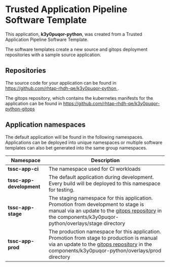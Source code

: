 # Trusted Application Pipeline Software Template

This application, **k3y0puqor-python**, was created from a Trusted Application Pipeline Software Template.

The software templates create a new source and gitops deployment repositories with a sample source application. 

## Repositories

The source code for your application can be found in [https://github.com/rhtap-rhdh-qe/k3y0puqor-python ](https://github.com/rhtap-rhdh-qe/k3y0puqor-python ).
 
The gitops repository, which contains the kubernetes manifests for the application can be found in 
[https://github.com/rhtap-rhdh-qe/k3y0puqor-python-gitops ](https://github.com/rhtap-rhdh-qe/k3y0puqor-python-gitops ) 

## Application namespaces 

The default application will be found in the following namespaces. Applications can be deployed into unique namespaces or multiple software templates can also bet generated into the same group namespaces.  

|  Namespace   |  Description   |  
| -------- | -------- |
| **tssc-app-ci** | The namespace used for CI workloads |
| **tssc-app-development** | The default application during development. Every build will be deployed to this namespace for testing. |
| **tssc-app-stage** | The staging namespace for this application. Promotion from development to stage is manual via an update to the [gitops repository](https://github.com/rhtap-rhdh-qe/k3y0puqor-python-gitops ) in the components/k3y0puqor-python/overlays/stage directory |
| **tssc-app-prod** | The production namespace for this application. Promotion from stage to production is manual via an update to the [gitops repository](https://github.com/rhtap-rhdh-qe/k3y0puqor-python-gitops ) in the components/k3y0puqor-python/overlays/prod directory |